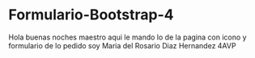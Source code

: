 # Formulario-Bootstrap-4
Hola buenas noches maestro aqui le mando lo de la pagina con icono y formulario de lo pedido soy Maria del Rosario Diaz Hernandez 4AVP
